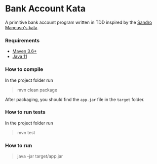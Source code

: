 # Bank Account Kata
A primitive bank account program written in TDD inspired by the [Sandro Mancuso's kata](https://katalyst.codurance.com/bank). 

### Requirements

* [Maven 3.6+](https://maven.apache.org/download.cgi)
* [Java 11](https://www.oracle.com/it/java/technologies/javase-jdk11-downloads.html)

### How to compile

In the project folder run
> mvn clean package

After packaging, you should find the `app.jar` file in the `target` folder.

### How to run tests

In the project folder run
> mvn test

### How to run

> java -jar target/app.jar
